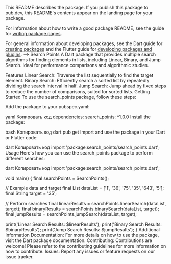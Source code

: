 This README describes the package. If you publish this package to pub.dev,
this README's contents appear on the landing page for your package.

For information about how to write a good package README, see the guide for
[writing package pages](https://dart.dev/guides/libraries/writing-package-pages). 

For general information about developing packages, see the Dart guide for
[creating packages](https://dart.dev/guides/libraries/create-library-packages)
and the Flutter guide for
[developing packages and plugins](https://flutter.dev/developing-packages). 
-->
Search Points
A Dart package that provides multiple search algorithms for finding elements in lists, including Linear, Binary, and Jump Search. Ideal for performance comparisons and algorithmic studies.

Features
Linear Search: Traverse the list sequentially to find the target element.
Binary Search: Efficiently search a sorted list by repeatedly dividing the search interval in half.
Jump Search: Jump ahead by fixed steps to reduce the number of comparisons, suited for sorted lists.
Getting Started
To use the search_points package, follow these steps:

Add the package to your pubspec.yaml:

yaml
Копировать код
dependencies:
  search_points: ^1.0.0
Install the package:

bash
Копировать код
dart pub get
Import and use the package in your Dart or Flutter code:

dart
Копировать код
import 'package:search_points/search_points.dart';
Usage
Here's how you can use the search_points package to perform different searches:

dart
Копировать код
import 'package:search_points/search_points.dart';

void main() {
  final searchPoints = SearchPoints();

  // Example data and target
  final List<dynamic> dataList = ['1', '36', '75', '35', '643', '5'];
  final String target = '35';

  // Perform searches
  final linearResults = searchPoints.linearSearch(dataList, target);
  final binaryResults = searchPoints.binarySearch(dataList, target);
  final jumpResults = searchPoints.jumpSearch(dataList, target);

  print('Linear Search Results: $linearResults');
  print('Binary Search Results: $binaryResults');
  print('Jump Search Results: $jumpResults');
}
Additional Information
Documentation: For more details on how to use the package, visit the Dart package documentation.
Contributing: Contributions are welcome! Please refer to the contributing guidelines for more information on how to contribute.
Issues: Report any issues or feature requests on our issue tracker.